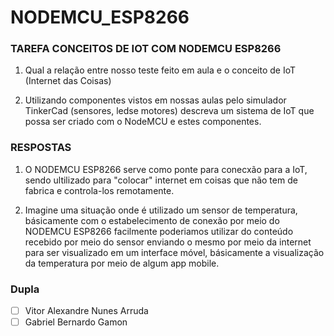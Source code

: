 # NODEMCU_ESP8266
### TAREFA CONCEITOS DE IOT COM NODEMCU ESP8266

1. Qual a relação entre nosso teste feito em aula e o conceito de IoT (Internet das Coisas)

2. Utilizando componentes vistos em nossas aulas pelo simulador TinkerCad (sensores, ledse motores) descreva um sistema de IoT   que   possa   ser   criado   com   o   NodeMCU   e   estes componentes.

### RESPOSTAS 
1. O NODEMCU ESP8266 serve como ponte para conecxão para a IoT, sendo ultilizado para "colocar" internet em coisas que não tem de fabrica e controla-los remotamente.

2. Imagine uma situação onde é utilizado um sensor de temperatura, básicamente com o estabelecimento de conexão por meio do NODEMCU ESP8266 facilmente poderiamos utilizar do conteúdo recebido por meio do sensor enviando o mesmo por meio da internet para ser visualizado em um interface móvel, básicamente a visualização da temperatura por meio de algum app mobile.

### Dupla
- [ ] Vitor Alexandre Nunes Arruda
- [ ] Gabriel Bernardo Gamon
